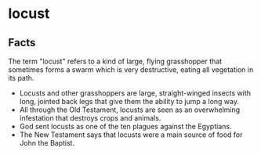 # locust

## Facts

The term "locust" refers to a kind of large, flying grasshopper that sometimes forms a swarm which is very destructive, eating all vegetation in its path.  

* Locusts and other grasshoppers are large, straight-winged insects with long, jointed back legs that give them the ability to jump a long way.
* All through the Old Testament, locusts are seen as an overwhelming infestation that destroys crops and animals.
* God sent locusts as one of the ten plagues against the Egyptians. 
* The New Testament says that locusts were a main source of food for John the Baptist.